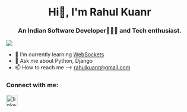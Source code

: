 # <div align="center">**Hi👋, I'm Rahul Kuanr**</div>
### <div align="center">**An Indian Software Developer🧑🏼‍💻 and Tech enthusiast.**</div>

![](https://komarev.com/ghpvc/?username=rahulkuanr&color=green&style=flat)


- 🌱 I’m currently learning <a href="https://developer.mozilla.org/en-US/docs/Web/API/WebSockets_API">WebSockets</a>
- 👀 Ask me about Python, Django
- 📫 How to reach me --> rahulkuanr@gmail.com


<h3>Connect with me:</h3>


<a href="https://www.linkedin.com/in/rahulkuanr/"><img class=“sm_icon“ src="https://image.flaticon.com/icons/png/512/174/174857.png" alt="linkedin.png" width=30px height=30px></a>

<!---
rahulkuanr/rahulkuanr is a ✨ special ✨ repository because its `README.md` (this file) appears on your GitHub profile.
You can click the Preview link to take a look at your changes.
--->
